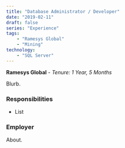 ```yaml
---
title: "Database Administrator / Developer"
date: "2019-02-11"
draft: false
series: "Experience"
tags: 
    - "Ramesys Global"
    - "Mining"
technology:
    - "SQL Server"
---
```


**Ramesys Global** - 
*Tenure: 1 Year, 5 Months*

Blurb.

### Responsibilities
- List

### Employer
About.
